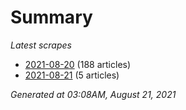 # Summary
*Latest scrapes*
* [2021-08-20](https://github.com/nuuuwan/news_lk/blob/data/news_lk.2021-08-20.json) (188 articles)
* [2021-08-21](https://github.com/nuuuwan/news_lk/blob/data/news_lk.2021-08-21.json) (5 articles)

*Generated at 03:08AM, August 21, 2021*